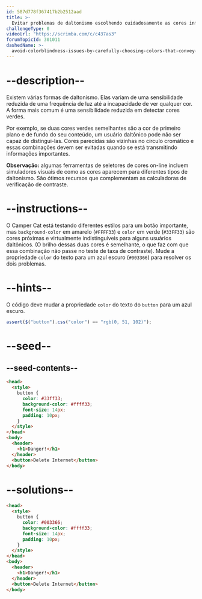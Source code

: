 ```yaml
---
id: 587d778f367417b2b2512aad
title: >-
  Evitar problemas de daltonismo escolhendo cuidadosamente as cores informativas
challengeType: 0
videoUrl: "https://scrimba.com/c/c437as3"
forumTopicId: 301011
dashedName: >-
  avoid-colorblindness-issues-by-carefully-choosing-colors-that-convey-information
---
```


# --description--

Existem várias formas de daltonismo. Elas variam de uma sensibilidade reduzida de uma frequência de luz até a incapacidade de ver qualquer cor. A forma mais comum é uma sensibilidade reduzida em detectar cores verdes.

Por exemplo, se duas cores verdes semelhantes são a cor de primeiro plano e de fundo do seu conteúdo, um usuário daltônico pode não ser capaz de distingui-las. Cores parecidas são vizinhas no círculo cromático e essas combinações devem ser evitadas quando se está transmitindo informações importantes.

**Observação:** algumas ferramentas de seletores de cores on-line incluem simuladores visuais de como as cores aparecem para diferentes tipos de daltonismo. São ótimos recursos que complementam as calculadoras de verificação de contraste.

# --instructions--

O Camper Cat está testando diferentes estilos para um botão importante, mas `background-color` em amarelo (`#FFFF33`) e `color` em verde (`#33FF33`) são cores próximas e virtualmente indistinguíveis para alguns usuários daltônicos. (O brilho dessas duas cores é semelhante, o que faz com que essa combinação não passe no teste de taxa de contraste). Mude a propriedade `color` do texto para um azul escuro (`#003366`) para resolver os dois problemas.

# --hints--

O código deve mudar a propriedade `color` do texto do `button` para um azul escuro.

```js
assert($("button").css("color") == "rgb(0, 51, 102)");
```

# --seed--

## --seed-contents--

```html
<head>
  <style>
    button {
      color: #33ff33;
      background-color: #ffff33;
      font-size: 14px;
      padding: 10px;
    }
  </style>
</head>
<body>
  <header>
    <h1>Danger!</h1>
  </header>
  <button>Delete Internet</button>
</body>
```

# --solutions--

```html
<head>
  <style>
    button {
      color: #003366;
      background-color: #ffff33;
      font-size: 14px;
      padding: 10px;
    }
  </style>
</head>
<body>
  <header>
    <h1>Danger!</h1>
  </header>
  <button>Delete Internet</button>
</body>
```
